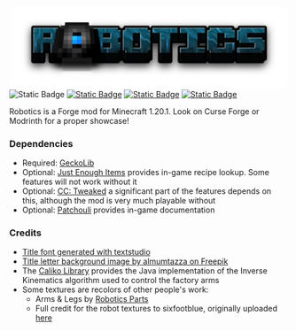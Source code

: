 ![](logo.png)
![Static Badge](https://img.shields.io/badge/dynamic/json?url=https%3A%2F%2Fapi.modrinth.com%2Fv2%2Fproject%2Frobotics%2Fversion&query=%24%5B0%5D.version_number&style=for-the-badge&color=134a5d&label=Version)
[![Static Badge](https://img.shields.io/badge/-Modrinth-555555?style=for-the-badge&logo=modrinth&link=https%3A%2F%2Fmodrinth.com%2F)](https://modrinth.com/project/robotics)
[![Static Badge](https://img.shields.io/badge/-CurseForge-555555?style=for-the-badge&logo=curseforge)](https://legacy.curseforge.com/minecraft/mc-mods/robotized)
[![Static Badge](https://img.shields.io/badge/-Github-555555?style=for-the-badge&logo=github&link=https%3A%2F%2Fgithub.com%2F)](https://github.com/Fayenora/Robotics)


Robotics is a Forge mod for Minecraft 1.20.1. Look on Curse Forge or Modrinth for a proper showcase!

### Dependencies

- Required: [GeckoLib](https://modrinth.com/mod/geckolib)
- Optional: [Just Enough Items](https://modrinth.com/mod/jei) provides in-game recipe lookup. Some features will not work without it
- Optional: [CC: Tweaked](https://modrinth.com/mod/cc-tweaked) a significant part of the features depends on this, although the mod is very much playable without
- Optional: [Patchouli](https://modrinth.com/mod/patchouli) provides in-game documentation

### Credits
- <a href="https://www.textstudio.com/">Title font generated with textstudio</a>
- <a href="https://de.freepik.com/vektoren-kostenlos/3d-stil-schwarzer-hintergrund-mit-papierschicht_36325403.htm#fromView=search&page=1&position=16&uuid=431323a0-2833-4efb-b4e8-16da59daff7d">Title letter background image by almumtazza on Freepik</a>
- The [Caliko Library](https://github.com/FedUni/caliko) provides the Java implementation of the Inverse Kinematics algorithm used to control the factory arms
- Some textures are recolors of other people's work:
  - Arms & Legs by [Robotics Parts](https://www.curseforge.com/minecraft/mc-mods/roboticparts)
  - Full credit for the robot textures to sixfootblue, originally uploaded [here](https://www.minecraftforum.net/forums/mapping-and-modding-java-edition/skins/1218784-the-prototypes-free-robot-skins)
